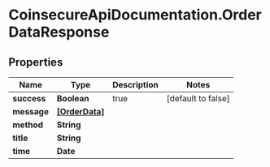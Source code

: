 # CoinsecureApiDocumentation.OrderDataResponse

## Properties
Name | Type | Description | Notes
------------ | ------------- | ------------- | -------------
**success** | **Boolean** | true | [default to false]
**message** | [**[OrderData]**](OrderData.md) |  | 
**method** | **String** |  | 
**title** | **String** |  | 
**time** | **Date** |  | 



